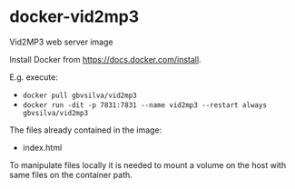 # docker-vid2mp3
Vid2MP3 web server image

Install Docker from https://docs.docker.com/install.

E.g. execute:

- `docker pull gbvsilva/vid2mp3`
- `docker run -dit -p 7831:7831 --name vid2mp3 --restart always gbvsilva/vid2mp3`

The files already contained in the image:

- index.html

To manipulate files locally it is needed to mount a volume on the host with same files on the container path.
